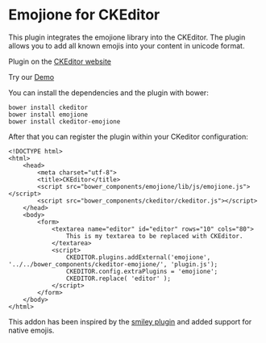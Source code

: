 # Emojione for CKEditor

This plugin integrates the emojione library into the CKEditor. The plugin allows you to add all known emojis into your content in unicode format.

Plugin on the [CKEditor website](http://ckeditor.com/addon/emojione)

Try our [Demo](http://ckeditor-emojione-demo.braune-digital.com)

You can install the dependencies and the plugin with bower:

```
bower install ckeditor
bower install emojione
bower install ckeditor-emojione
```

After that you can register the plugin within your CKeditor configuration:

```
<!DOCTYPE html>
<html>
    <head>
        <meta charset="utf-8">
        <title>CKEditor</title>
        <script src="bower_components/emojione/lib/js/emojione.js"></script>
        <script src="bower_components/ckeditor/ckeditor.js"></script>
    </head>
    <body>
        <form>
            <textarea name="editor" id="editor" rows="10" cols="80">
                This is my textarea to be replaced with CKEditor.
            </textarea>
            <script>
                CKEDITOR.plugins.addExternal('emojione', '../../bower_components/ckeditor-emojione/', 'plugin.js');
                CKEDITOR.config.extraPlugins = 'emojione';
                CKEDITOR.replace( 'editor' );
            </script>
        </form>
    </body>
</html>
```

This addon has been inspired by the [smiley plugin](https://github.com/ckeditor/ckeditor-dev/tree/master/plugins/smiley) and added support for native emojis.

